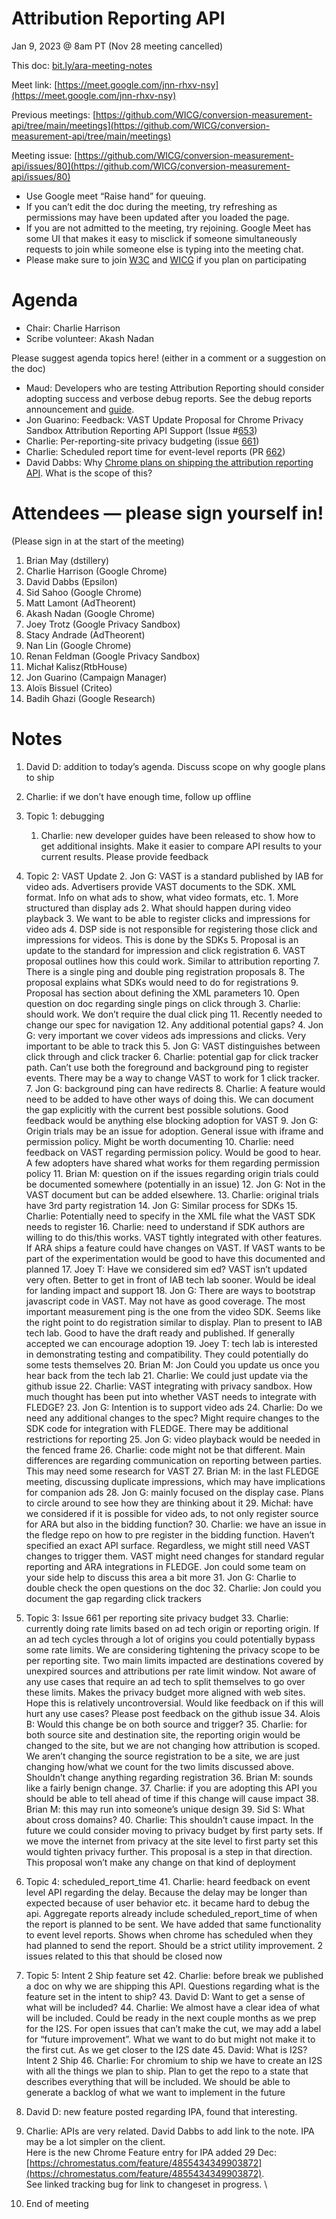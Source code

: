 # Attribution Reporting API

Jan 9, 2023 @ 8am PT (Nov 28 meeting cancelled)

This doc: [bit.ly/ara-meeting-notes](bit.ly/ara-meeting-notes)

Meet link: [https://meet.google.com/jnn-rhxv-nsy](https://meet.google.com/jnn-rhxv-nsy)

Previous meetings: [https://github.com/WICG/conversion-measurement-api/tree/main/meetings](https://github.com/WICG/conversion-measurement-api/tree/main/meetings)

Meeting issue: [https://github.com/WICG/conversion-measurement-api/issues/80](https://github.com/WICG/conversion-measurement-api/issues/80)



* Use Google meet “Raise hand” for queuing.
* If you can’t edit the doc during the meeting, try refreshing as permissions may have been updated after you loaded the page.
* If you are not admitted to the meeting, try rejoining. Google Meet has some UI that makes it easy to misclick if someone simultaneously requests to join while someone else is typing into the meeting chat.
* Please make sure to join [W3C](https://www.w3.org/) and [WICG](https://www.w3.org/community/wicg/) if you plan on participating


# Agenda



* Chair: Charlie Harrison
* Scribe volunteer: Akash Nadan

Please suggest agenda topics here! (either in a comment or a suggestion on the doc)



* Maud: Developers who are testing Attribution Reporting should consider adopting success and verbose debug reports. See the debug reports announcement and [guide](https://groups.google.com/u/0/a/chromium.org/g/attribution-reporting-api-dev/c/AkFEayKFrAg).
* Jon Guarino: Feedback: VAST Update Proposal for Chrome Privacy Sandbox Attribution Reporting API Support (Issue #[653](https://github.com/WICG/attribution-reporting-api/issues/653))
* Charlie: Per-reporting-site privacy budgeting (issue [661](https://github.com/WICG/attribution-reporting-api/issues/661))
* Charlie: Scheduled report time for event-level reports (PR [662](https://github.com/WICG/attribution-reporting-api/pull/662))
* David Dabbs: Why [Chrome plans on shipping the attribution reporting API](https://developer.chrome.com/docs/privacy-sandbox/attribution-reporting/chrome-shipping/). What is the scope of this?


# Attendees — please sign yourself in! 

(Please sign in at the start of the meeting)



1. Brian May (dstillery)
2. Charlie Harrison (Google Chrome)
3. David Dabbs (Epsilon)
4. Sid Sahoo (Google Chrome)
5. Matt Lamont (AdTheorent)
6. Akash Nadan (Google Chrome)
7. Joey Trotz (Google Privacy Sandbox)
8. Stacy Andrade (AdTheorent)
9. Nan Lin (Google Chrome)
10. Renan Feldman (Google Privacy Sandbox)
11. Michał Kalisz(RtbHouse)
12. Jon Guarino (Campaign Manager)
13. Aloïs Bissuel (Criteo)
14. Badih Ghazi (Google Research)


# Notes



1. David D: addition to today’s agenda. Discuss scope on why google plans to ship
2. Charlie: if we don’t have enough time, follow up offline
3. Topic 1: debugging
    1. Charlie: new developer guides have been released to show how to get additional insights. Make it easier to compare API results to your current results. Please provide feedback
4. Topic 2: VAST Update
    2. Jon G: VAST is a standard published by IAB for video ads. Advertisers provide VAST documents to the SDK. XML format. Info on what ads to show, what video formats, etc.
        1. More structured than display ads
        2. What should happen during video playback
        3. We want to be able to register clicks and impressions for video ads
        4. DSP side is not responsible for registering those click and impressions for videos. This is done by the SDKs
        5. Proposal is an update to the standard for impression and click registration
        6. VAST proposal outlines how this could work. Similar to attribution reporting
        7. There is a single ping and double ping registration proposals
        8. The proposal explains what SDKs would need to do for registrations
        9. Proposal has section about defining the XML parameters
        10. Open question on doc regarding single pings on click through
    3. Charlie: should work. We don’t require the dual click ping
        11. Recently needed to change our spec for navigation
        12. Any additional potential gaps?
    4. Jon G: very important we cover videos ads impressions and clicks. Very important to be able to track this
    5. Jon G: VAST distinguishes between click through and click tracker
    6. Charlie: potential gap for click tracker path. Can’t use both the foreground and background ping to register events. There may be a way to change VAST to work for 1 click tracker.
    7. Jon G: background ping can have redirects
    8. Charlie: A feature would need to be added to have other ways of doing this. We can document the gap explicitly with the current best possible solutions. Good feedback would be anything else blocking adoption for VAST
    9. Jon G: Origin trials may be an issue for adoption. General issue with iframe and permission policy. Might be worth documenting
    10. Charlie: need feedback on VAST regarding permission policy. Would be good to hear. A few adopters have shared what works for them regarding permission policy
    11. Brian M: question on if the issues regarding origin trials could be documented somewhere (potentially in an issue)
    12. Jon G: Not in the VAST document but can be added elsewhere. 
    13. Charlie: original trials have 3rd party registration
    14. Jon G: Similar process for SDKs
    15. Charlie: Potentially need to specify in the XML file what the VAST SDK needs to register
    16. Charlie: need to understand if SDK authors are willing to do this/this works. VAST tightly integrated with other features. If ARA ships a feature could have changes on VAST. If VAST wants to be part of the experimentation would be good to have this documented and planned
    17. Joey T: Have we considered sim ed? VAST isn’t updated very often. Better to get in front of IAB tech lab sooner. Would be ideal for landing impact and support
    18. Jon G: There are ways to bootstrap javascript code in VAST. May not have as good coverage. The most important measurement ping is the one from the video SDK. Seems like the right point to do registration similar to display. Plan to present to IAB tech lab. Good to have the draft ready and published. If generally accepted we can encourage adoption
    19. Joey T: tech lab is interested in demonstrating testing and compatibility. They could potentially do some tests themselves
    20. Brian M: Jon Could you update us once you hear back from the tech lab
    21. Charlie: We could just update via the github issue
    22. Charlie: VAST integrating with privacy sandbox. How much thought has been put into whether VAST needs to integrate with FLEDGE? 
    23. Jon G: Intention is to support video ads
    24. Charlie: Do we need any additional changes to the spec? Might require changes to the SDK code for integration with FLEDGE. There may be additional restrictions for reporting
    25. Jon G: video playback would be needed in the fenced frame
    26. Charlie: code might not be that different. Main differences are regarding communication on reporting between parties. This may need some research for VAST
    27. Brian M: in the last FLEDGE meeting, discussing duplicate impressions, which may have implications for companion ads
    28. Jon G: mainly focused on the display case. Plans to circle around to see how they are thinking about it
    29. Michał: have we considered if it is possible for video ads, to not only register source for ARA but also in the bidding function?
    30. Charlie: we have an issue in the fledge repo on how to pre register in the bidding function. Haven’t specified an exact API surface. Regardless, we might still need VAST changes to trigger them. VAST might need changes for standard regular reporting and ARA integrations in FLEDGE. Jon could some team on your side help to discuss this area a bit more
    31. Jon G: Charlie to double check the open questions on the doc
    32. Charlie: Jon could you document the gap regarding click trackers
5. Topic 3: Issue 661 per reporting site privacy budget
    33. Charlie: currently doing rate limits based on ad tech origin or reporting origin. If an ad tech cycles through a lot of origins you could potentially bypass some rate limits. We are considering tightening the privacy scope to be per reporting site. Two main limits impacted are destinations covered by unexpired sources and attributions per rate limit window. Not aware of any use cases that require an ad tech to split themselves to go over these limits. Makes the privacy budget more aligned with web sites. Hope this is relatively uncontroversial. Would like feedback on if this will hurt any use cases? Please post feedback on the github issue
    34. Alois B: Would this change be on both source and trigger?
    35. Charlie: for both source site and destination site, the reporting origin would be changed to the site, but we are not changing how attribution is scoped. We aren’t changing the source registration to be a site, we are just changing how/what we count for the two limits discussed above. Shouldn’t change anything regarding registration
    36. Brian M: sounds like a fairly benign change. 
    37. Charlie: if you are adopting this API you should be able to tell ahead of time if this change will cause impact
    38. Brian M: this may run into someone’s unique design
    39. Sid S: What about cross domains?
    40. Charlie: This shouldn’t cause impact. In the future we could consider moving to privacy budget by first party sets. If we move the internet from privacy at the site level to first party set this would tighten privacy further. This proposal is a step in that direction. This proposal won’t make any change on that kind of deployment
6. Topic 4: scheduled_report_time
    41. Charlie: heard feedback on event level API regarding the delay. Because the delay may be longer than expected because of user behavior etc. it became hard to debug the api. Aggregate reports already include scheduled_report_time of when the report is planned to be sent. We have added that same functionality to event level reports. Shows when chrome has scheduled when they had planned to send the report. Should be a strict utility improvement. 2 issues related to this that should be closed now
7. Topic 5: Intent 2 Ship feature set
    42. Charlie: before break we published a doc on why we are shipping this API. Questions regarding what is the feature set in the intent to ship?
    43. David D: Want to get a sense of what will be included?
    44. Charlie: We almost have a clear idea of what will be included. Could be ready in the next couple months as we prep for the I2S. For open issues that can’t make the cut, we may add a label for “future improvement”. What we want to do but might not make it to the first cut. As we get closer to the I2S date
    45. David: What is I2S? Intent 2 Ship
    46. Charlie: For chromium to ship we have to create an I2S with all the things we plan to ship. Plan to get the repo to a state that describes everything that will be included. We should be able to generate a backlog of what we want to implement in the future
8. David D: new feature posted regarding IPA, found that interesting. 
9. Charlie: APIs are very related. David Dabbs to add link to the note. IPA may be a lot simpler on the client.  \
Here is the new Chrome Feature entry for IPA added 29 Dec: [https://chromestatus.com/feature/4855434349903872](https://chromestatus.com/feature/4855434349903872).  \
See linked tracking bug for link to changeset in progress.   \

10. End of meeting
